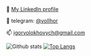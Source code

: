 🚀 [My LinkedIn profile](https://www.linkedin.com/in/ihor-volokhovych-23875217a/)

💬 telegram: [@volIhor](https://telegram.me/volIhor)

📫 [igorvolokhovych@gmail.com](mailto:igorvolokhovych@gmail.com)

![Github stats](https://github-readme-stats.vercel.app/api?username=antomys&show_icons=true&theme=synthwave&count_private=true)
   [![Top Langs](https://github-readme-stats.vercel.app/api/top-langs/?username=antomys)](https://github.com/anuraghazra/github-readme-stats)
